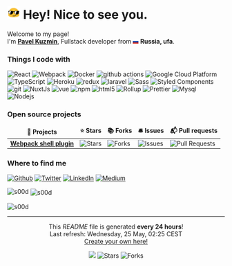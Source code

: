 <h1><img src="https://raw.githubusercontent.com/s00d/s00d/main/img/blob-sunglasses.gif?1531849430" width="30"/> Hey! Nice to see you.</h1>


<p>Welcome to my page! </br> I'm <a href="https://s00d.github.io/"><b>Pavel Kuzmin</b></a>, Fullstack developer from <img src="https://raw.githubusercontent.com/s00d/s00d/main/img/flag.png" width="13"/> <b>Russia, ufa</b>. </p>
<h3>Things I code with</h3>
<p>
  <img alt="React" src="https://img.shields.io/badge/-React-45b8d8?style=flat-square&logo=react&logoColor=white" />
  <img alt="Webpack" src="https://img.shields.io/badge/-Webpack-8DD6F9?style=flat-square&logo=webpack&logoColor=white" />
  <img alt="Docker" src="https://img.shields.io/badge/-Docker-46a2f1?style=flat-square&logo=docker&logoColor=white" />
  <img alt="github actions" src="https://img.shields.io/badge/-Github_Actions-2088FF?style=flat-square&logo=github-actions&logoColor=white" />
  <img alt="Google Cloud Platform" src="https://img.shields.io/badge/-Google_Cloud_Platform-1a73e8?style=flat-square&logo=google-cloud&logoColor=white" />
  <img alt="TypeScript" src="https://img.shields.io/badge/-TypeScript-007ACC?style=flat-square&logo=typescript&logoColor=white" />
  <img alt="Heroku" src="https://img.shields.io/badge/-Heroku-430098?style=flat-square&logo=heroku&logoColor=white" />
  <img alt="redux" src="https://img.shields.io/badge/-Vue-764ABC?style=flat-square&logo=vue&logoColor=white" />
  <img alt="laravel" src="https://img.shields.io/badge/-Laravel-B7178C?style=flat-square&logo=laravel&logoColor=white" />
  <img alt="Sass" src="https://img.shields.io/badge/-Sass-CC6699?style=flat-square&logo=sass&logoColor=white" />
  <img alt="Styled Components" src="https://img.shields.io/badge/-Styled_Components-db7092?style=flat-square&logo=styled-components&logoColor=white" />
  <img alt="git" src="https://img.shields.io/badge/-Git-F05032?style=flat-square&logo=git&logoColor=white" />
  <img alt="NuxtJs" src="https://img.shields.io/badge/-NuxtJs-ea2845?style=flat-square&logo=nuxtjs&logoColor=white" />
  <img alt="vue" src="https://img.shields.io/badge/-Vue-DD0031?style=flat-square&logo=vue&logoColor=white" />
  <img alt="npm" src="https://img.shields.io/badge/-NPM-CB3837?style=flat-square&logo=npm&logoColor=white" />
  <img alt="html5" src="https://img.shields.io/badge/-HTML5-E34F26?style=flat-square&logo=html5&logoColor=white" />
  <img alt="Rollup" src="https://img.shields.io/badge/-Rollup-EC4A3F?style=flat-square&logo=rollup.js&logoColor=white" />
  <img alt="Prettier" src="https://img.shields.io/badge/-Prettier-F7B93E?style=flat-square&logo=prettier&logoColor=white" />
  <img alt="Mysql" src="https://img.shields.io/badge/-Mysql-13aa52?style=flat-square&logo=mysql&logoColor=white" />
  <img alt="Nodejs" src="https://img.shields.io/badge/-Nodejs-43853d?style=flat-square&logo=Node.js&logoColor=white" />
</p>
<h3>Open source projects</h3>
<table>
  <thead align="center">
    <tr border: none;>
      <td><b>🎁 Projects</b></td>
      <td><b>⭐ Stars</b></td>
      <td><b>📚 Forks</b></td>
      <td><b>🛎 Issues</b></td>
      <td><b>📬 Pull requests</b></td>
    </tr>
  </thead>
  <tbody>
    <tr>
      <td><a href="https://github.com/s00d/webpack-shell-plugin-next"><b>Webpack shell plugin</b></a></td>
      <td><img alt="Stars" src="https://img.shields.io/github/stars/s00d/webpack-shell-plugin-next?style=flat-square&labelColor=343b41"/></td>
      <td><img alt="Forks" src="https://img.shields.io/github/forks/s00d/webpack-shell-plugin-next?style=flat-square&labelColor=343b41"/></td>
      <td><img alt="Issues" src="https://img.shields.io/github/issues/s00d/webpack-shell-plugin-next?style=flat-square&labelColor=343b41"/></td>
      <td><img alt="Pull Requests" src="https://img.shields.io/github/issues-pr/s00d/webpack-shell-plugin-next?style=flat-square&labelColor=343b41"/></td>
    </tr>
  </tbody>
</table>

<h3>Where to find me</h3>
<p>
  <a href="https://github.com/s00d" target="_blank"><img alt="Github" src="https://img.shields.io/badge/GitHub-%2312100E.svg?&style=for-the-badge&logo=Github&logoColor=white" /></a>
  <a href="https://twitter.com/_s00d" target="_blank"><img alt="Twitter" src="https://img.shields.io/badge/twitter-%231DA1F2.svg?&style=for-the-badge&logo=twitter&logoColor=white" /></a>
  <a href="https://www.linkedin.com/in/s00d/" target="_blank"><img alt="LinkedIn" src="https://img.shields.io/badge/linkedin-%230077B5.svg?&style=for-the-badge&logo=linkedin&logoColor=white" /></a>
  <a href="https://medium.com/@_s00d" target="_blank"><img alt="Medium" src="https://img.shields.io/badge/medium-%2312100E.svg?&style=for-the-badge&logo=medium&logoColor=white" /></a>
</p>

<p><img align="left" src="https://github-readme-stats.vercel.app/api/top-langs?username=s00d&show_icons=true&locale=en&layout=compact" alt="s00d" /></p>

<p>&nbsp;<img align="center" src="https://github-readme-stats.vercel.app/api?username=s00d&show_icons=true&locale=en" alt="s00d" /></p>

<p><img align="center" src="https://github-readme-streak-stats.herokuapp.com/?user=s00d&" alt="s00d" /></p>

------------
<p align="center">This <i>README</i> file is generated <b>every 24 hours</b>!</br>Last refresh: Wednesday, 25 May, 02:25 CEST<br /><a href="https://medium.com/@th.guibert/how-to-create-a-self-updating-readme-md-for-your-github-profile-f8b05744ca91">Create your own here!</a></p>
<p align="center">
  <img src="https://github.com/s00d/s00d/workflows/README%20build/badge.svg" />
  <img alt="Stars" src="https://img.shields.io/github/stars/s00d/s00d?style=flat-square&labelColor=343b41"/>
  <img alt="Forks" src="https://img.shields.io/github/forks/s00d/s00d?style=flat-square&labelColor=343b41"/></p>

